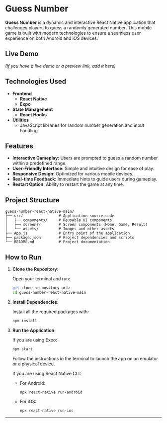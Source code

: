 # Guess Number

**Guess Number** is a dynamic and interactive React Native application that challenges players to guess a randomly generated number. This mobile game is built with modern technologies to ensure a seamless user experience on both Android and iOS devices.

## Live Demo

*(If you have a live demo or a preview link, add it here)*

## Technologies Used

- **Frontend**
  - **React Native**
  - **Expo**
- **State Management**
  - **React Hooks**
- **Utilities**
  - JavaScript libraries for random number generation and input handling

## Features

- **Interactive Gameplay:** Users are prompted to guess a random number within a predefined range.
- **User-Friendly Interface:** Simple and intuitive design for ease of play.
- **Responsive Design:** Optimized for various mobile devices.
- **Real-time Feedback:** Immediate hints to guide users during gameplay.
- **Restart Option:** Ability to restart the game at any time.

## Project Structure

```plaintext
guess-number-react-native-main/
├── src/                # Application source code
│   ├── components/     # Reusable UI components
│   ├── screens/        # Screen components (Home, Game, Result)
│   └── assets/         # Images and other assets
├── App.js              # Entry point of the application
├── package.json        # Project dependencies and scripts
└── README.md           # Project documentation
```

## How to Run

1. **Clone the Repository:**

    Open your terminal and run:
    
    ```bash
    git clone <repository-url>
    cd guess-number-react-native-main
    ```

2. **Install Dependencies:**

    Install all the required packages with:
    
    ```bash
    npm install
    ```

3. **Run the Application:**

    If you are using Expo:
    
    ```bash
    npm start
    ```
    
    Follow the instructions in the terminal to launch the app on an emulator or a physical device.
    
    If you are using React Native CLI:
    
    - For Android:
    
      ```bash
      npx react-native run-android
      ```
    
    - For iOS:
    
      ```bash
      npx react-native run-ios
      ```
      
---

